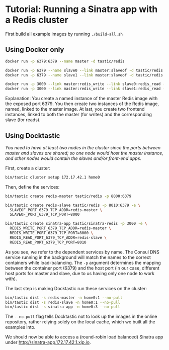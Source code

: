 # Tutorial: Running a Sinatra app with a Redis cluster

First build all example images by running `./build-all.sh`

## Using Docker only

~~~bash
docker run -p 6379:6379 --name master -d tastic/redis

docker run -p 6379 --name slave0 --link master:slaveof -d tastic/redis
docker run -p 6379 --name slave1 --link master:slaveof -d tastic/redis

docker run -p 3000 --link master:redis_write --link slave0:redis_read -d tastic/sinatra-redis
docker run -p 3000 --link master:redis_write --link slave1:redis_read -d tastic/sinatra-redis
~~~

Explanation: You create a named instance of the master Redis image with the exposed port 6379. You then create two
instances of the Redis image, named, linked to the master image. At last, you create two frontend instances, linked
to both the master (for writes) and the corresponding slave (for reads).

## Using Docktastic

*You need to have at least two nodes in the cluster since the ports between master and slaves are shared; so one node
would host the master instance, and other nodes would contain the slaves and/or front-end apps.*

First, create a cluster:

~~~bash
bin/tastic cluster setup 172.17.42.1 home0
~~~

Then, define the services:

~~~bash
bin/tastic create redis-master tastic/redis -p 8000:6379

bin/tastic create redis-slave tastic/redis -p 8010:6379 -e \
  SLAVEOF_PORT_6379_TCP_ADDR=redis-master \
  SLAVEOF_PORT_6379_TCP_PORT=8000

bin/tastic create sinatra-app tastic/sinatra-redis -p 3000 -e \
  REDIS_WRITE_PORT_6379_TCP_ADDR=redis-master \
  REDIS_WRITE_PORT_6379_TCP_PORT=8000 \
  REDIS_READ_PORT_6379_TCP_ADDR=redis-slave \
  REDIS_READ_PORT_6379_TCP_PORT=8010
~~~

As you see, we refer to the dependent services by name. The Consul DNS service running in the background will match
the names to the correct containers while load-balancing. The `-p` argument determines the mapping between the container port (6379) and the host port (in our case, different host ports for master and slave, due to us having only one node to work with).

The last step is making Docktastic run these services on the cluster:

~~~bash
bin/tastic dist -s redis-master -n home0:1 --no-pull
bin/tastic dist -s redis-slave -n home0:1 --no-pull
bin/tastic dist -s sinatra-app -n home0:3 --no-pull
~~~

The `--no-pull` flag tells Docktastic not to look up the images in the online repository, rather relying solely on the
local cache, which we built all the examples into.

We should now be able to access a (round-robin load balanced) Sinatra app under <http://sinatra-app.172.17.42.1.xip.io>.
